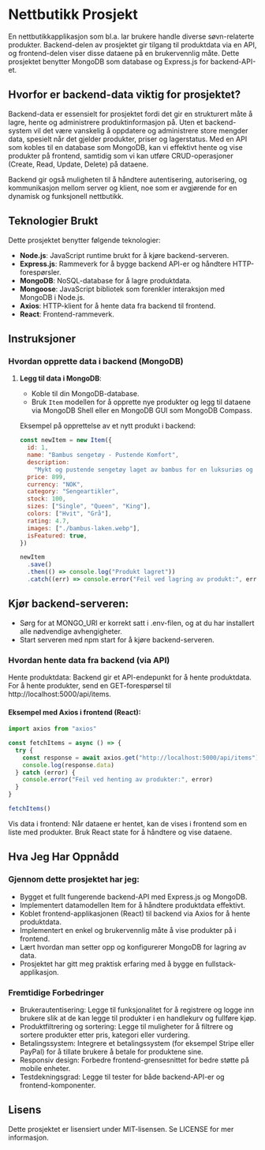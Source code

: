 # Nettbutikk Prosjekt

En nettbutikkapplikasjon som bl.a. lar brukere handle diverse søvn-relaterte produkter. Backend-delen av prosjektet gir tilgang til produktdata via en API, og frontend-delen viser disse dataene på en brukervennlig måte. Dette prosjektet benytter MongoDB som database og Express.js for backend-API-et.

## Hvorfor er backend-data viktig for prosjektet?

Backend-data er essensielt for prosjektet fordi det gir en strukturert måte å lagre, hente og administrere produktinformasjon på. Uten et backend-system vil det være vanskelig å oppdatere og administrere store mengder data, spesielt når det gjelder produkter, priser og lagerstatus. Med en API som kobles til en database som MongoDB, kan vi effektivt hente og vise produkter på frontend, samtidig som vi kan utføre CRUD-operasjoner (Create, Read, Update, Delete) på dataene.

Backend gir også muligheten til å håndtere autentisering, autorisering, og kommunikasjon mellom server og klient, noe som er avgjørende for en dynamisk og funksjonell nettbutikk.

## Teknologier Brukt

Dette prosjektet benytter følgende teknologier:

- **Node.js**: JavaScript runtime brukt for å kjøre backend-serveren.
- **Express.js**: Rammeverk for å bygge backend API-er og håndtere HTTP-forespørsler.
- **MongoDB**: NoSQL-database for å lagre produktdata.
- **Mongoose**: JavaScript bibliotek som forenkler interaksjon med MongoDB i Node.js.
- **Axios**: HTTP-klient for å hente data fra backend til frontend.
- **React**: Frontend-rammeverk.

## Instruksjoner

### Hvordan opprette data i backend (MongoDB)

1. **Legg til data i MongoDB**:

   - Koble til din MongoDB-database.
   - Bruk `Item` modellen for å opprette nye produkter og legg til dataene via MongoDB Shell eller en MongoDB GUI som MongoDB Compass.

   Eksempel på opprettelse av et nytt produkt i backend:

   ```javascript
   const newItem = new Item({
     id: 1,
     name: "Bambus sengetøy - Pustende Komfort",
     description:
       "Mykt og pustende sengetøy laget av bambus for en luksuriøs og temperaturregulerende søvnopplevelse.",
     price: 899,
     currency: "NOK",
     category: "Sengeartikler",
     stock: 100,
     sizes: ["Single", "Queen", "King"],
     colors: ["Hvit", "Grå"],
     rating: 4.7,
     images: ["./bambus-laken.webp"],
     isFeatured: true,
   })

   newItem
     .save()
     .then(() => console.log("Produkt lagret"))
     .catch((err) => console.error("Feil ved lagring av produkt:", err))
   ```

## Kjør backend-serveren:

- Sørg for at MONGO_URI er korrekt satt i .env-filen, og at du har installert alle nødvendige avhengigheter.
- Start serveren med npm start for å kjøre backend-serveren.

### Hvordan hente data fra backend (via API)

Hente produktdata: Backend gir et API-endepunkt for å hente produktdata. For å hente produkter, send en GET-forespørsel til http://localhost:5000/api/items.

#### Eksempel med Axios i frontend (React):

```javascript
import axios from "axios"

const fetchItems = async () => {
  try {
    const response = await axios.get("http://localhost:5000/api/items")
    console.log(response.data)
  } catch (error) {
    console.error("Feil ved henting av produkter:", error)
  }
}

fetchItems()
```

Vis data i frontend: Når dataene er hentet, kan de vises i frontend som en liste med produkter. Bruk React state for å håndtere og vise dataene.

## Hva Jeg Har Oppnådd

### Gjennom dette prosjektet har jeg:

- Bygget et fullt fungerende backend-API med Express.js og MongoDB.
- Implementert datamodellen Item for å håndtere produktdata effektivt.
- Koblet frontend-applikasjonen (React) til backend via Axios for å hente produktdata.
- Implementert en enkel og brukervennlig måte å vise produkter på i frontend.
- Lært hvordan man setter opp og konfigurerer MongoDB for lagring av data.
- Prosjektet har gitt meg praktisk erfaring med å bygge en fullstack-applikasjon.

### Fremtidige Forbedringer

- Brukerautentisering: Legge til funksjonalitet for å registrere og logge inn brukere slik at de kan legge til produkter i en handlekurv og fullføre kjøp.
- Produktfiltrering og sortering: Legge til muligheter for å filtrere og sortere produkter etter pris, kategori eller vurdering.
- Betalingssystem: Integrere et betalingssystem (for eksempel Stripe eller PayPal) for å tillate brukere å betale for produktene sine.
- Responsiv design: Forbedre frontend-grensesnittet for bedre støtte på mobile enheter.
- Testdekningsgrad: Legge til tester for både backend-API-er og frontend-komponenter.

## Lisens

Dette prosjektet er lisensiert under MIT-lisensen. Se LICENSE for mer informasjon.
